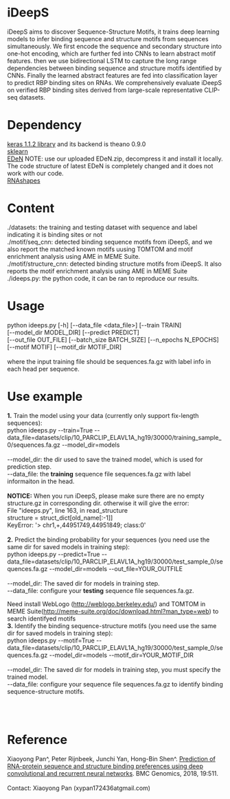 # iDeepS
iDeepS aims to discover Sequence-Structure Motifs, it trains deep learning models to infer binding sequence and structure motifs from sequences simultaneously.
We first encode the sequence and secondary structure into one-hot encoding, which are further fed into CNNs to learn abstract motif features. 
then we use bidirectional LSTM to capture the long range dependencies between binding sequence and structure motifs identified by CNNs.
Finally the learned abstract features are fed into classification layer to predict RBP binding sites on RNAs.
We comprehensively evaluate iDeepS on verified RBP binding sites derived from large-scale representative CLIP-seq datasets.


# Dependency <br>
<a href=https://github.com/fchollet/keras/>keras 1.1.2 library</a> and its backend is theano 0.9.0 <br>
<a href=https://github.com/scikit-learn/scikit-learn>sklearn</a> <br>
<a href=https://github.com/fabriziocosta/EDeN>EDeN</a> NOTE: use our uploaded EDeN.zip, decompress it and install it locally. The code structure of latest EDeN is completely changed and it does not work with our code.<br> 
<a href=https://bibiserv.cebitec.uni-bielefeld.de/download/tools/rnashapes.html>RNAshapes</a> <br>

# Content <br>
./datasets: the training and testing dataset with sequence and label indicating it is binding sites or not<br>
./motif/seq_cnn: detected binding sequence motifs from iDeepS, and we also report the matched known motifs uusing TOMTOM and motif enrichment analysis using AME in MEME Suite. <br>
./motif/structure_cnn: detected binding structure motifs from iDeepS. It also reports the motif enrichment analysis using AME in MEME Suite<br>
./ideeps.py: the python code, it can be ran to reproduce our results. <br>


# Usage

 python ideeps.py [-h] [--data_file <data_file>] [--train TRAIN] <br>
                [--model_dir MODEL_DIR] [--predict PREDICT] <br>
                [--out_file OUT_FILE] [--batch_size BATCH_SIZE] <nr>
                [--n_epochs N_EPOCHS]  [--motif MOTIF]   [--motif_dir MOTIF_DIR] <br> <br>
where the input training file should be sequences.fa.gz with label info in each head per sequence.<br>

# Use example
<b>1.</b> Train the model using your data (currently only support fix-length sequences): <br>
python ideeps.py --train=True --data_file=datasets/clip/10_PARCLIP_ELAVL1A_hg19/30000/training_sample_0/sequences.fa.gz --model_dir=models
<br> <br>
--model_dir: the dir used to save the trained model, which is used for prediction step. <br>
 --data_file: the <b>training</b> sequence file sequences.fa.gz with label informaiton in the head. <br>
 <br>
<b>NOTICE:</b> When you run iDeepS, please make sure there are no empty structure.gz in corresponding dir. otherwise it will give the error: <br>
  File "ideeps.py", line 163, in read_structure <br>
    structure = struct_dict[old_name[:-1]] <br>
KeyError: '> chr1,+,44951749,44951849; class:0' <br>
<br>
<b>2.</b> Predict the binding probability for your sequences (you need use the same dir for saved models in training step): <br>
 python ideeps.py --predict=True --data_file=datasets/clip/10_PARCLIP_ELAVL1A_hg19/30000/test_sample_0/sequences.fa.gz --model_dir=models --out_file=YOUR_OUTFILE
<br> <br>
--model_dir: The saved dir for models in training step. <br>
--data_file: configure your <b>testing</b> sequence file sequences.fa.gz.

Need install WebLogo (http://weblogo.berkeley.edu/) and TOMTOM in MEME Suite(http://meme-suite.org/doc/download.html?man_type=web) to search identifyed motifs <br>
<b>3.</b> Identify the binding sequence-structure motifs (you need use the same dir for saved models in training step): <br>
 python ideeps.py --motif=True --data_file=datasets/clip/10_PARCLIP_ELAVL1A_hg19/30000/test_sample_0/sequences.fa.gz --model_dir=models --motif_dir=YOUR_MOTIF_DIR
<br> <br>
--model_dir: The saved dir for models in training step, you must specify the trained model. <br>
--data_file: configure your sequence file sequences.fa.gz to identify binding sequence-structure motifs.

<br><br> 

# Reference
Xiaoyong Pan^, Peter Rijnbeek, Junchi Yan, Hong-Bin Shen^. <a href = "https://bmcgenomics.biomedcentral.com/articles/10.1186/s12864-018-4889-1">Prediction of RNA-protein sequence and structure binding preferences using deep convolutional and recurrent neural networks</a>. BMC Genomics, 2018, 19:511. <br><br>
Contact: Xiaoyong Pan (xypan172436atgmail.com)



